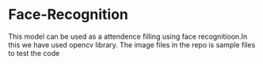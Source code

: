 # Face-Recognition
This model can be used as a attendence filling using face recognitioon.In this we have used opencv library. The image files in the repo is sample files to test the code
